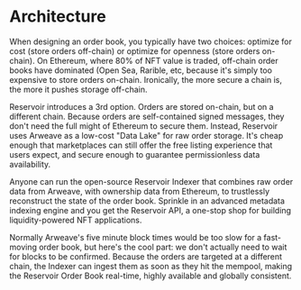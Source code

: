# Architecture

When designing an order book, you typically have two choices: optimize for cost (store orders off-chain) or optimize for openness (store orders on-chain). On Ethereum, where 80% of NFT value is traded, off-chain order books have dominated (Open Sea, Rarible, etc, because it's simply too expensive to store orders on-chain. Ironically, the more secure a chain is, the more it pushes storage off-chain.

Reservoir introduces a 3rd option. Orders are stored on-chain, but on a different chain. Because orders are self-contained signed messages, they don't need the full might of Ethereum to secure them. Instead, Reservoir uses Arweave as a low-cost "Data Lake" for raw order storage. It's cheap enough that marketplaces can still offer the free listing experience that users expect, and secure enough to guarantee permissionless data availability.

Anyone can run the open-source Reservoir Indexer that combines raw order data from Arweave, with ownership data from Ethereum, to trustlessly reconstruct the state of the order book. Sprinkle in an advanced metadata indexing engine and you get the Reservoir API, a one-stop shop for building liquidity-powered NFT applications.

Normally Arweave's five minute block times would be too slow for a fast-moving order book, but here's the cool part: we don't actually need to wait for blocks to be confirmed. Because the orders are targeted at a different chain, the Indexer can ingest them as soon as they hit the mempool, making the Reservoir Order Book real-time, highly available and globally consistent.
